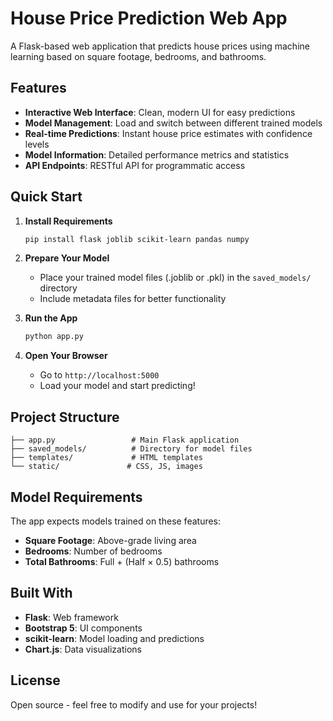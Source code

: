 # House Price Prediction Web App

A Flask-based web application that predicts house prices using machine learning based on square footage, bedrooms, and bathrooms.

## Features

- **Interactive Web Interface**: Clean, modern UI for easy predictions
- **Model Management**: Load and switch between different trained models
- **Real-time Predictions**: Instant house price estimates with confidence levels
- **Model Information**: Detailed performance metrics and statistics
- **API Endpoints**: RESTful API for programmatic access

## Quick Start

1. **Install Requirements**
   ```bash
   pip install flask joblib scikit-learn pandas numpy
   ```

2. **Prepare Your Model**
   - Place your trained model files (.joblib or .pkl) in the `saved_models/` directory
   - Include metadata files for better functionality

3. **Run the App**
   ```bash
   python app.py
   ```

4. **Open Your Browser**
   - Go to `http://localhost:5000`
   - Load your model and start predicting!

## Project Structure

```
├── app.py                 # Main Flask application
├── saved_models/          # Directory for model files
├── templates/             # HTML templates
└── static/               # CSS, JS, images
```

## Model Requirements

The app expects models trained on these features:
- **Square Footage**: Above-grade living area
- **Bedrooms**: Number of bedrooms
- **Total Bathrooms**: Full + (Half × 0.5) bathrooms

## Built With

- **Flask**: Web framework
- **Bootstrap 5**: UI components
- **scikit-learn**: Model loading and predictions
- **Chart.js**: Data visualizations

## License

Open source - feel free to modify and use for your projects!